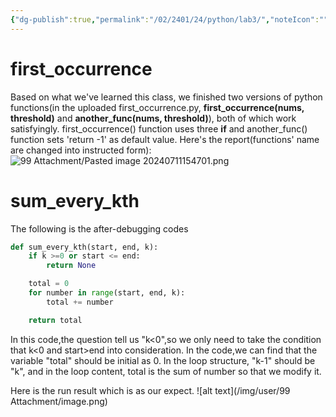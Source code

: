```yaml
---
{"dg-publish":true,"permalink":"/02/2401/24/python/lab3/","noteIcon":"","created":"2025-01-31T00:35","updated":"2025-07-01T13:38"}
---
```


# first_occurrence
Based on what we've learned this class, we finished two versions of python functions(in the uploaded first_occurrence.py, **first_occurrence(nums, threshold)** and **another_func(nums, threshold)**), both of which work satisfyingly.
first_occurrence() function uses three **if** and another_func() function sets 'return -1' as default value.
Here's the report(functions' name are changed into instructed form):
![99 Attachment/Pasted image 20240711154701.png](/img/user/99%20Attachment/Pasted%20image%2020240711154701.png)
# sum_every_kth
The following is the after-debugging codes
```python
def sum_every_kth(start, end, k):
    if k >=0 or start <= end:
        return None

    total = 0
    for number in range(start, end, k):
        total += number

    return total
```
In this code,the question tell us "k<0",so we only need to take the condition that k<0 and start>end into consideration. 
In the code,we can find that the variable "total" should be initial as 0. In the loop structure, "k-1" should be "k", and in the loop content, total is the sum of number so that we modify it.

Here is the run result which is as our expect.
![alt text](/img/user/99 Attachment/image.png)